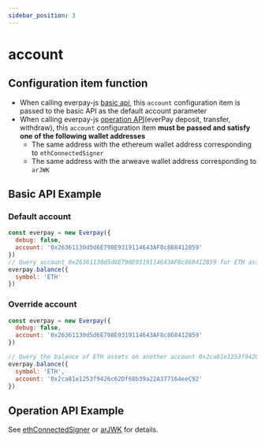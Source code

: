 ```yaml
---
sidebar_position: 3
---
```


# account

## Configuration item function

* When calling everpay-js [basic api](../basic-api/intro), this `account` configuration item is passed to the basic API as the default account parameter
* When calling everpay-js [operation API](../operation-api/intro)(everPay deposit, transfer, withdraw), this `account` configuration item **must be passed and satisfy one of the following wallet addresses**
    * The same address with the ethereum wallet address corresponding to `ethConnectedSigner`
    * The same address with the arweave wallet address corresponding to `arJWK`

## Basic API Example

### Default account
```js
const everpay = new Everpay({
  debug: false,
  account: '0x26361130d5d6E798E9319114643AF8c868412859'
})
// Query account 0x26361130d5d6E798E9319114643AF8c868412859 for ETH asset balance on everpay production environment
everpay.balance({
  symbol: 'ETH'
})
```

### Override account
```js
const everpay = new Everpay({
  debug: false,
  account: '0x26361130d5d6E798E9319114643AF8c868412859'
})

// Query the balance of ETH assets on another account 0x2ca81e1253f9426c62Df68b39a22A377164eeC92 on the everpay production environment
everpay.balance({
  symbol: 'ETH',
  account: '0x2ca81e1253f9426c62Df68b39a22A377164eeC92'
})
```

## Operation API Example
See [ethConnectedSigner](./ethConnectedSigner) or [arJWK](./arJWK) for details.